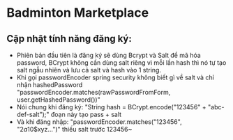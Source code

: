 ﻿# Badminton Marketplace

## Cập nhật tính năng đăng ký:
- Phiên bản đầu tiên là đăng ký sẽ dùng Bcrypt và Salt để mã hóa password, BCrypt không cần dùng salt riêng vì mỗi lần hash thì nó tự tạo salt ngẫu nhiên và lưu cả salt và hash vào 1 string.
- Khi gọi passwordEncoder spring security không biết gì về salt và chỉ nhận hashedPassword "passwordEncoder.matches(rawPasswordFromForm, user.getHashedPassword())"
- Nói chung khi đăng ký: "String hash = BCrypt.encode("123456" + "abc-def-salt");" đoạn này tạo pass + salt 
- Và khi đăng nhập: "passwordEncoder.matches("123456", "$2a$10$xyz...")" thiếu salt trước 123456~